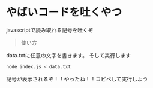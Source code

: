 # やばいコードを吐くやつ

  javascriptで読み取れる記号を吐くぞ

> 使い方

data.txtに任意の文字を書きます。
そして実行します
```bash
node index.js < data.txt
```

記号が表示されるぞ！！やったね！！コピペして実行しよう
